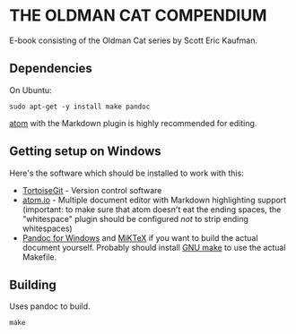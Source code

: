 # THE OLDMAN CAT COMPENDIUM

E-book consisting of the Oldman Cat series by Scott Eric Kaufman.

## Dependencies

On Ubuntu:

```
sudo apt-get -y install make pandoc
```

[atom](http://atom.io) with the Markdown plugin is highly recommended for editing.

## Getting setup on Windows

Here's the software which should be installed to work with this:

 * [TortoiseGit](http://download.tortoisegit.org/tgit/1.8.12.0/TortoiseGit-1.8.12.0-64bit.msi) - Version control software
 * [atom.io](https://atom.io/download/windows) - Multiple document editor with Markdown highlighting support (important: to make sure that atom doesn't eat the ending spaces, the "whitespace" plugin should be configured *not* to strip ending whitespaces)
 * [Pandoc for Windows](https://github.com/jgm/pandoc/releases/download/1.13.2/pandoc-1.13.2-windows.msi) and [MiKTeX](http://mirrors.ctan.org/systems/win32/miktex/setup/basic-miktex-2.9.5105.exe) if you want to build the actual document yourself. Probably should install [GNU make](http://gnuwin32.sourceforge.net/downlinks/make.php) to use the actual Makefile.

## Building

Uses pandoc to build.

```make```

